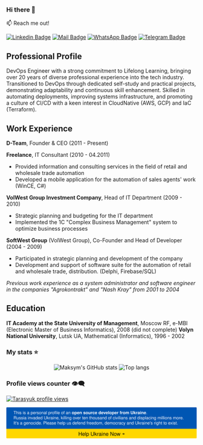 ### Hi there 👋

:mailbox: Reach me out!

[![Linkedin Badge](https://img.shields.io/badge/-Pavlo_Tarasiuk-0e76a8?style=flat&labelColor=0e76a8&logo=linkedin&logoColor=white)](https://www.linkedin.com/in/pavlo-tarasiuk/)
[![Mail Badge](https://img.shields.io/badge/-Pasha.Tarasyuk@gmail.com-c0392b?style=flat&labelColor=c0392b&logo=gmail&logoColor=white)](mailto:pasha.tarasyuk@gmail.com)
[![WhatsApp Badge](https://img.shields.io/badge/-+380_50_911_1257-075E54?style=flat&labelColor=075E54&logo=whatsapp&logoColor=white)](https://wa.me/380509111257)
[![Telegram Badge](https://img.shields.io/badge/-@pavlo__tarasiuk-0088cc?style=flat&labelColor=0088cc&logo=telegram&logoColor=white)](https://t.me/pavlo_tarasiuk)

## Professional Profile

DevOps Engineer with a strong commitment to Lifelong Learning, bringing over 20 years of diverse professional experience into the tech industry. Transitioned to DevOps through dedicated self-study and practical projects, demonstrating adaptability and continuous skill enhancement. Skilled in automating deployments, improving systems infrastructure, and promoting a culture of CI/CD with a keen interest in CloudNative (AWS, GCP) and IaC (Terraform).

## Work Experience

**D-Team**, Founder & CEO (2011 - Present)

**Freelance**, IT Consultant (2010 - 04.2011)

- Provided information and consulting services in the field of retail and wholesale trade automation
- Developed a mobile application for the automation of sales agents' work (WinCE, C#)

**VolWest Group Investment Company**, Head of IT Department (2009 - 2010)

- Strategic planning and budgeting for the IT department
- Implemented the 1C "Complex Business Management" system to optimize business processes

**SoftWest Group** (VolWest Group), Co-Founder and Head of Developer (2004 - 2009)

- Participated in strategic planning and development of the company
- Development and support of software suite for the automation of retail and wholesale trade, distribution. (Delphi, Firebase/SQL)

*Previous work experience as a system administrator and software engineer in the companies "Agrokontrakt" and "Nash Kray" from 2001 to 2004*

## Education

**IT Academy at the State University of Management**, Moscow RF, e-MBI (Electronic Master of Business Informatics), 2008 (did not complete)
**Volyn National University**, Lutsk UA, Mathematical (Informatics), 1996 - 2002

### My stats ⭐

<div align="center">
<img alt="Maksym's GitHub stats" src="https://github-readme-stats.vercel.app/api?username=PTarasyuk&show_icons=true&theme=transparent"/>
<img alt="Top langs" src="https://github-readme-stats.vercel.app/api/top-langs/?username=PTarasyuk&layout=compact&&langs_count=8"/>
</div>

### Profile views counter 👁️‍🗨️

[![Tarasyuk profile views](https://u8views.com/api/v1/github/profiles/57711130/views/day-week-month-total-count.svg)](https://u8views.com/github/PTarasyuk)

[![SWUbanner](https://raw.githubusercontent.com/vshymanskyy/StandWithUkraine/main/banner-personal-page.svg)](https://vshymanskyy.github.io/StandWithUkraine)

<!--
**PTarasyuk/PTarasyuk** is a ✨ _special_ ✨ repository because its `README.md` (this file) appears on your GitHub profile.

Here are some ideas to get you started:

- 🔭 I’m currently working on ...
- 🌱 I’m currently learning ...
- 👯 I’m looking to collaborate on ...
- 🤔 I’m looking for help with ...
- 💬 Ask me about ...
- 📫 How to reach me: ...
- 😄 Pronouns: ...
- ⚡ Fun fact: ...
-->
